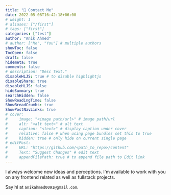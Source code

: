 ```yaml
---
title: "📧 Contact Me"
date: 2022-05-08T16:42:18+06:00
# weight: 1
# aliases: ["/first"]
# tags: ["first"]
categories: ["test"]
author: "Anik Ahmed"
# author: ["Me", "You"] # multiple authors
showToc: false
TocOpen: false
draft: false
hidemeta: true
comments: false
# description: "Desc Text."
disableHLJS: true # to disable highlightjs
disableShare: true
disableHLJS: false
hideSummary: true
searchHidden: false
ShowReadingTime: false
ShowBreadCrumbs: true
ShowPostNavLinks: true
# cover:
#     image: "<image path/url>" # image path/url
#     alt: "<alt text>" # alt text
#     caption: "<text>" # display caption under cover
#     relative: false # when using page bundles set this to true
#     hidden: true # only hide on current single page
# editPost:
#     URL: "https://github.com/<path_to_repo>/content"
#     Text: "Suggest Changes" # edit text
#     appendFilePath: true # to append file path to Edit link
---
```


I always welcome new ideas and perceptions. I'm available to work with you on any frontend related as well as fullstack projects.

Say hi at `anikahmed0091@gmail.com`.
